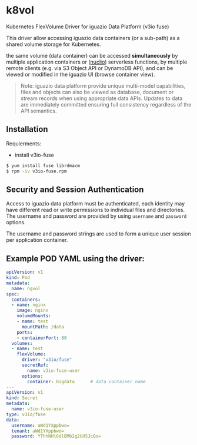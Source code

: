 # k8vol
Kubernetes FlexVolume Driver for iguazio Data Platform (v3io fuse) 

This driver allow accessing iguazio data containers (or a sub-path) as a shared volume storage for Kubernetes.

the same volume (data container) can be accessed **simultaneously** by multiple application containers or ([nuclio](https://github.com/nuclio/nuclio)) serverless functions, by multiple remote clients (e.g. via S3 Object API or DynamoDB API), and can be viewed or modified in the iguazio UI (browse container view). 


> Note: iguazio data platform provide unique multi-model capabilities, files and objects can also be viewed as database, document or stream records when using appropriate data APIs. Updates to data are immediately committed ensuring full consistency regardless of the API semantics.   


## Installation

Requierments:  
 - install v3io-fuse

```bash
$ yum install fuse librdmacm
$ rpm -iv v3io-fuse.rpm
```

## Security and Session Authentication 
Access to iguazio data platform must be authenticated, each identity may have different read or write permissions to individual files and directories. The username and password are provided by using `username` and `password`  options.

The username and password strings are used to form a unique user session per application container.

## Example POD YAML using the driver:

```yaml
apiVersion: v1
kind: Pod
metadata:
  name: ngvol
spec:
  containers:
  - name: nginx
    image: nginx
    volumeMounts:
    - name: test
      mountPath: /data
    ports:
    - containerPort: 80
  volumes:
  - name: test
    flexVolume:
      driver: "v3io/fuse"
      secretRef:   
        name: v3io-fuse-user
      options:
        container: bigdata      # data container name
---
apiVersion: v1
kind: Secret
metadata:
  name: v3io-fuse-user
type: v3io/fuse
data:
  username: aWd1YXppbwo=
  tenant: aWd1YXppbwo=
  password: YThhNHl6dlBMb2g2UU5JcQo=
```

